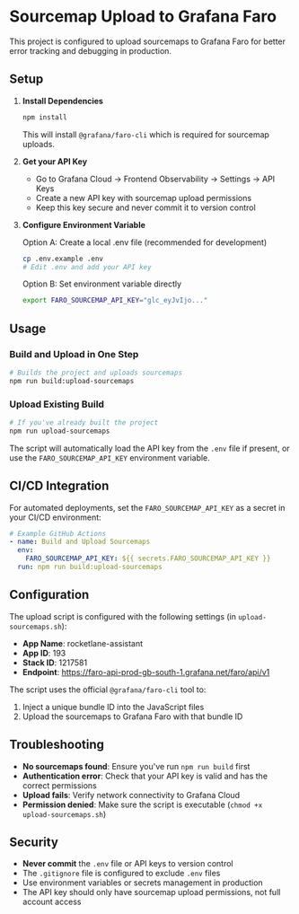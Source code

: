 # Sourcemap Upload to Grafana Faro

This project is configured to upload sourcemaps to Grafana Faro for better error tracking and debugging in production.

## Setup

1. **Install Dependencies**
   ```bash
   npm install
   ```
   This will install `@grafana/faro-cli` which is required for sourcemap uploads.

2. **Get your API Key**
   - Go to Grafana Cloud → Frontend Observability → Settings → API Keys
   - Create a new API key with sourcemap upload permissions
   - Keep this key secure and never commit it to version control

3. **Configure Environment Variable**
   
   Option A: Create a local .env file (recommended for development)
   ```bash
   cp .env.example .env
   # Edit .env and add your API key
   ```
   
   Option B: Set environment variable directly
   ```bash
   export FARO_SOURCEMAP_API_KEY="glc_eyJvIjo..."
   ```

## Usage

### Build and Upload in One Step
```bash
# Builds the project and uploads sourcemaps
npm run build:upload-sourcemaps
```

### Upload Existing Build
```bash
# If you've already built the project
npm run upload-sourcemaps
```

The script will automatically load the API key from the `.env` file if present, or use the `FARO_SOURCEMAP_API_KEY` environment variable.

## CI/CD Integration

For automated deployments, set the `FARO_SOURCEMAP_API_KEY` as a secret in your CI/CD environment:

```yaml
# Example GitHub Actions
- name: Build and Upload Sourcemaps
  env:
    FARO_SOURCEMAP_API_KEY: ${{ secrets.FARO_SOURCEMAP_API_KEY }}
  run: npm run build:upload-sourcemaps
```

## Configuration

The upload script is configured with the following settings (in `upload-sourcemaps.sh`):

- **App Name**: rocketlane-assistant
- **App ID**: 193
- **Stack ID**: 1217581
- **Endpoint**: https://faro-api-prod-gb-south-1.grafana.net/faro/api/v1

The script uses the official `@grafana/faro-cli` tool to:
1. Inject a unique bundle ID into the JavaScript files
2. Upload the sourcemaps to Grafana Faro with that bundle ID

## Troubleshooting

- **No sourcemaps found**: Ensure you've run `npm run build` first
- **Authentication error**: Check that your API key is valid and has the correct permissions
- **Upload fails**: Verify network connectivity to Grafana Cloud
- **Permission denied**: Make sure the script is executable (`chmod +x upload-sourcemaps.sh`)

## Security

- **Never commit** the `.env` file or API keys to version control
- The `.gitignore` file is configured to exclude `.env` files
- Use environment variables or secrets management in production
- The API key should only have sourcemap upload permissions, not full account access